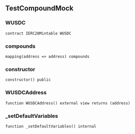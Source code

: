 ## TestCompoundMock

### WUSDC

```solidity
contract IERC20Mintable WUSDC
```

### compounds

```solidity
mapping(address => address) compounds
```

### constructor

```solidity
constructor() public
```

### WUSDCAddress

```solidity
function WUSDCAddress() external view returns (address)
```

### _setDefaultVariables

```solidity
function _setDefaultVariables() internal
```


